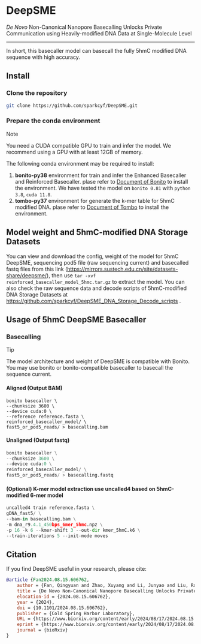 # DeepSME

*De Novo* Non-Canonical Nanopore Basecalling Unlocks Private Communication using Heavily-modified DNA Data at Single-Molecule Level

---

In short, this basecaller model can basecall the fully 5hmC modified DNA sequence with high accuracy.

## Install

### Clone the repository

``` bash
git clone https://github.com/sparkcyf/DeepSME.git
```

### Prepare the conda environment

> [!NOTE]
> You need a CUDA compatible GPU to train and infer the model. We recommend using a GPU with at least 12GB of memory.

The following conda environment may be required to install:

1. **bonito-py38** environment for train and infer the Enhanced Basecaller and Reinforced Basecaller. plase refer to [Document of Bonito](https://github.com/nanoporetech/bonito) to install the environment. We have tested the model on `bonito 0.81` with `python 3.8`, `cuda 11.8`.
2. **tombo-py37** environment for generate the k-mer table for 5hmC modified DNA. plase refer to [Document of Tombo](https://github.com/nanoporetech/tombo) to install the environment.

## Model weight and 5hmC-modified DNA Storage Datasets

You can view and download the config, weight of the model for 5hmC DeepSME, sequencing pod5 file (raw sequencing current) and basecalled fastq files from this link (https://mirrors.sustech.edu.cn/site/datasets-share/deepsme/), then use `tar -xvf reinforced_basecaller_model_5hmc.tar.gz` to extract the model. You can also check the raw sequence data and decode scripts of 5hmC-modified DNA Storage Datasets at https://github.com/sparkcyf/DeepSME_DNA_Storage_Decode_scripts .


## Usage of 5hmC DeepSME Basecaller

### Basecalling

> [!TIP]
> The model architecture and weight of DeepSME is compatible with Bonito. You may use bonito or bonito-compatible basecaller to basecall the sequence current.

#### Aligned (Output BAM)
``` python3
bonito basecaller \
--chunksize 3600 \
--device cuda:0 \
--reference reference.fasta \
reinforced_basecaller_model/ \
fast5_or_pod5_reads/ > basecalling.bam
```

#### Unaligned (Output fastq)
``` python
bonito basecaller \
--chunksize 3600 \
--device cuda:0 \
reinforced_basecaller_model/ \
fast5_or_pod5_reads/ > basecalling.fastq
```

#### (Optional) K-mer model extraction use uncalled4 based on 5hmC-modified 6-mer model

``` python
uncalled4 train reference.fasta \
gDNA_fast5/ \
--bam-in basecalling.bam \
-m dna_r9.4.1_450bps_6mer_5hmc.npz \
-p 16 -k 6 --kmer-shift 3 --out-dir kmer_5hmC.k6 \
--train-iterations 5 --init-mode moves
```

## Citation

If you find DeepSME useful in your research, please cite:

``` bibtex
@article {Fan2024.08.15.606762,
	author = {Fan, Qingyuan and Zhao, Xuyang and Li, Junyao and Liu, Ronghui and Liu, Ming and Long, Yanping and Fu, Yang and Feng, Qishun and Zhai, Jixian and Pan, Qing and Li, Yi},
	title = {De Novo Non-Canonical Nanopore Basecalling Unlocks Private Communication using Heavily-modified DNA Data at Single-Molecule Level},
	elocation-id = {2024.08.15.606762},
	year = {2024},
	doi = {10.1101/2024.08.15.606762},
	publisher = {Cold Spring Harbor Laboratory},
	URL = {https://www.biorxiv.org/content/early/2024/08/17/2024.08.15.606762},
	eprint = {https://www.biorxiv.org/content/early/2024/08/17/2024.08.15.606762.full.pdf},
	journal = {bioRxiv}
}
```

